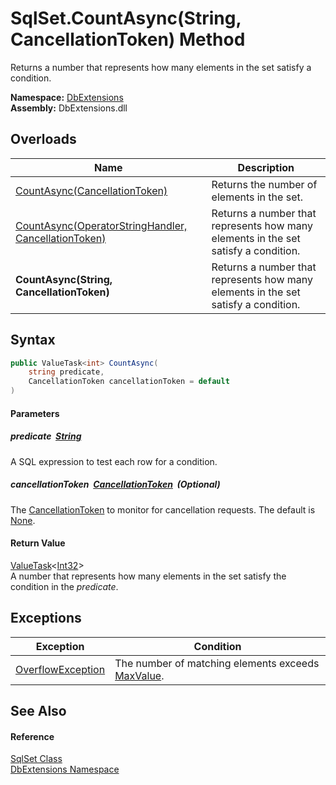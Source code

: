 SqlSet.CountAsync(String, CancellationToken) Method
===================================================
Returns a number that represents how many elements in the set satisfy a condition.
  
**Namespace:** [DbExtensions][1]  
**Assembly:** DbExtensions.dll

Overloads
---------

| Name                                                      | Description                                                                        |
| --------------------------------------------------------- | ---------------------------------------------------------------------------------- |
| [CountAsync(CancellationToken)][2]                        | Returns the number of elements in the set.                                         |
| [CountAsync(OperatorStringHandler, CancellationToken)][3] | Returns a number that represents how many elements in the set satisfy a condition. |
| **CountAsync(String, CancellationToken)**                 | Returns a number that represents how many elements in the set satisfy a condition. |


Syntax
------

```csharp
public ValueTask<int> CountAsync(
	string predicate,
	CancellationToken cancellationToken = default
)
```

#### Parameters

##### *predicate*  [String][4]
A SQL expression to test each row for a condition.

##### *cancellationToken*  [CancellationToken][5]  (Optional)
The [CancellationToken][5] to monitor for cancellation requests. The default is [None][6].

#### Return Value
[ValueTask][7]&lt;[Int32][8]>  
A number that represents how many elements in the set satisfy the condition in the *predicate*.

Exceptions
----------

| Exception              | Condition                                               |
| ---------------------- | ------------------------------------------------------- |
| [OverflowException][9] | The number of matching elements exceeds [MaxValue][10]. |


See Also
--------

#### Reference
[SqlSet Class][11]  
[DbExtensions Namespace][1]  

[1]: ../README.md
[2]: CountAsync_2.md
[3]: CountAsync.md
[4]: https://learn.microsoft.com/dotnet/api/system.string
[5]: https://learn.microsoft.com/dotnet/api/system.threading.cancellationtoken
[6]: https://learn.microsoft.com/dotnet/api/system.threading.cancellationtoken.none
[7]: https://learn.microsoft.com/dotnet/api/system.threading.tasks.valuetask-1
[8]: https://learn.microsoft.com/dotnet/api/system.int32
[9]: https://learn.microsoft.com/dotnet/api/system.overflowexception
[10]: https://learn.microsoft.com/dotnet/api/system.int32.maxvalue
[11]: README.md